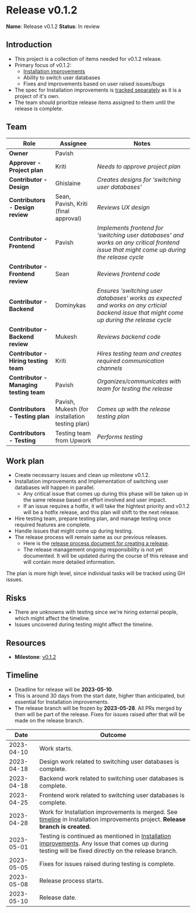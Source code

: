 # Release v0.1.2

**Name**: Release v0.1.2
**Status**: In review 

## Introduction
* This project is a collection of items needed for v0.1.2 release.
* Primary focus of v0.1.2:
  - [Installation improvements](./installation-documentation-improvements.md)
  - Ability to switch user databases
  - Fixes and improvements based on user raised issues/bugs
* The spec for Installation improvements is [tracked separately](./installation-documentation-improvements.md) as it is a project of it's own.
* The team should prioritize release items assigned to them until the release is complete.

## Team
| Role | Assignee | Notes |
|-|-|-|
| **Owner** | Pavish | |
| **Approver - Project plan** | Kriti | *Needs to approve project plan* |
| **Contributor - Design** | Ghislaine | *Creates designs for 'switching user databases'* |
| **Contributors - Design review** | Sean, Pavish, Kriti (final approval) | *Reviews UX design* |
| **Contributor - Frontend** | Pavish | *Implements frontend for 'switching user databases' and works on any critical frontend issue that might come up during the release cycle* |
| **Contributor - Frontend review** | Sean | *Reviews frontend code* |
| **Contributor - Backend** | Dominykas | *Ensures 'switching user databases' works as expected and works on any crticial backend issue that might come up during the release cycle* |
| **Contributor - Backend review** | Mukesh | *Reviews backend code* |
| **Contributor - Hiring testing team** | Kriti | *Hires testing team and creates required communication channels* |
| **Contributor - Managing testing team** | Pavish | *Organizes/communicates with team for testing the release* |
| **Contributors - Testing plan** | Pavish, Mukesh (for installation testing plan) | *Comes up with the release testing plan* |
| **Contributors - Testing** | Testing team from Upwork | *Performs testing* |

## Work plan
- Create necessarry issues and clean up milestone v0.1.2.
- Installation improvements and Implementation of switching user databases will happen in parallel.
  - Any critical issue that comes up during this phase will be taken up in the same release based on effort involved and user impact.
  - If an issue requires a hotfix, it will take the hightest priority and v0.1.2 will be a hotfix release, and this plan will shift to the next release.
- Hire testing team, prepare testing plan, and manage testing once required features are complete.
- Handle issues that might come up during testing.
- The release process will remain same as our previous releases.
  - Here is the [release process document for creating a release](/engineering/release-process).
  - The release management ongoing responsibility is not yet documented. It will be updated during the course of this release and will contain more detailed information.

The plan is more high level, since individual tasks will be tracked using GH issues.

## Risks
- There are unknowns with testing since we're hiring external people, which might affect the timeline.
- Issues uncovered during testing might affect the timeline.

## Resources
- **Milestone**: [v0.1.2](https://github.com/centerofci/mathesar/milestone/68)

## Timeline
* Deadline for release will be **2023-05-10**.
* This is around 30 days from the start date, higher than anticipated, but essential for Installation improvements.
* The release branch will be frozen by **2023-05-28**. All PRs merged by then will be part of the release. Fixes for issues raised after that will be made on the release branch.

| Date | Outcome |
| - | - |
| 2023-04-10 | Work starts. | 
| 2023-04-18 | Design work related to switching user databases is complete. |
| 2023-04-18 | Backend work related to switching user databases is complete. |
| 2023-04-25 | Frontend work related to switching user databases is complete. |
| 2023-04-28 | Work for Installation improvements is merged. See [timeline](./installation-documentation-improvements.md) in Installation improvements project. **Release branch is created.** |
| 2023-05-01 | Testing is continued as mentioned in  [Installation improvements](./installation-documentation-improvements.md). Any issue that comes up during testing will be fixed directly on the release branch. |
| 2023-05-05 | Fixes for issues raised during testing is complete. |
| 2023-05-08 | Release process starts. |
| 2023-05-10 | Release date. |